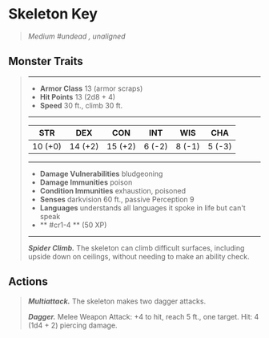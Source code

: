 # Skeleton Key
>*Medium #undead , unaligned*
## Monster Traits
>___
>- **Armor Class** 13 (armor scraps)
>- **Hit Points** 13 (2d8 + 4)
>- **Speed** 30 ft., climb 30 ft.
>___
>|STR|DEX|CON|INT|WIS|CHA|
>|:---:|:---:|:---:|:---:|:---:|:---:|
>|10 (+0)|14 (+2)|15 (+2)|6 (-2)|8 (-1)|5 (-3)|
>___
>- **Damage Vulnerabilities** bludgeoning
>- **Damage Immunities** poison
>- **Condition Immunities** exhaustion, poisoned
>- **Senses** darkvision 60 ft., passive Perception 9
>- **Languages** understands all languages it spoke in life but can't speak
>- ** #cr1-4 ** (50 XP)
>___
>***Spider Climb.*** The skeleton can climb difficult surfaces, including upside down on ceilings, without needing to make an ability check.  
>
## Actions
>***Multiattack.*** The skeleton makes two dagger attacks.  
>
>***Dagger.*** Melee Weapon Attack: +4 to hit, reach 5 ft., one target. Hit: 4 (1d4 + 2) piercing damage.